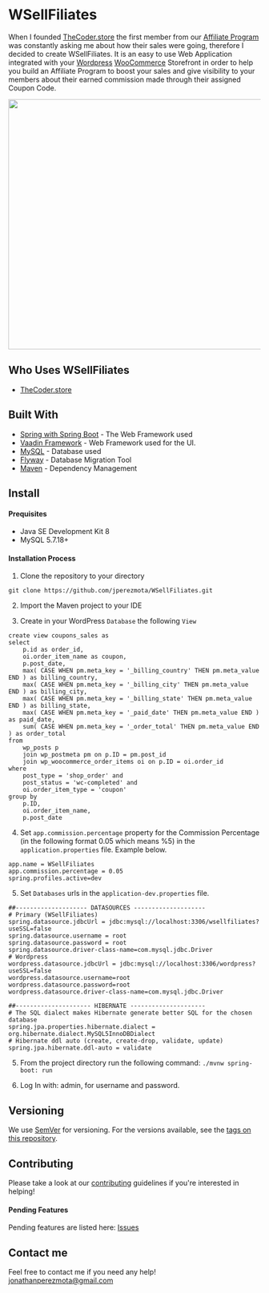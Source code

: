 # WSellFiliates
When I founded [TheCoder.store](https://www.thecoder.store/) the first member from our [Affiliate Program](https://www.thecoder.store/affiliate-program/) was constantly asking me about how their sales were going, therefore I decided to create WSellFiliates. It is an easy to use Web Application integrated with your [Wordpress](https://wordpress.com/) [WooCommerce](https://woocommerce.com/) Storefront in order to help you
build an Affiliate Program to boost your sales and give visibility to your members about their earned commission
made through their assigned Coupon Code.

<p align="center">
    <img src="https://s8.postimg.cc/68xq1rz6d/wsellfiliate.png" height="500" width="550" />             
</p>

## Who Uses WSellFiliates

* [TheCoder.store](https://www.thecoder.store/)

## Built With

* [Spring with Spring Boot](https://spring.io/projects/spring-boot) - The Web Framework used
* [Vaadin Framework](https://vaadin.com/) - Web Framework used for the UI.
* [MySQL](https://www.mysql.com/) - Database used
* [Flyway](https://flywaydb.org/) - Database Migration Tool
* [Maven](https://maven.apache.org/) - Dependency Management

## Install
#### Prequisites

* Java SE Development Kit 8
* MySQL 5.7.18+

#### Installation Process

1. Clone the repository to your directory
```
git clone https://github.com/jperezmota/WSellFiliates.git
```
2. Import the Maven project to your IDE

3. Create in your WordPress `Database` the following `View`
```
create view coupons_sales as 
select
    p.id as order_id,
    oi.order_item_name as coupon,
    p.post_date,
    max( CASE WHEN pm.meta_key = '_billing_country' THEN pm.meta_value END ) as billing_country,
    max( CASE WHEN pm.meta_key = '_billing_city' THEN pm.meta_value END ) as billing_city,
    max( CASE WHEN pm.meta_key = '_billing_state' THEN pm.meta_value END ) as billing_state,
    max( CASE WHEN pm.meta_key = '_paid_date' THEN pm.meta_value END ) as paid_date,
    sum( CASE WHEN pm.meta_key = '_order_total' THEN pm.meta_value END ) as order_total
from
    wp_posts p 
    join wp_postmeta pm on p.ID = pm.post_id
    join wp_woocommerce_order_items oi on p.ID = oi.order_id
where
    post_type = 'shop_order' and
    post_status = 'wc-completed' and 
    oi.order_item_type = 'coupon'
group by
    p.ID, 
    oi.order_item_name, 
    p.post_date
```
4. Set `app.commission.percentage` property for the Commission Percentage (in the following format 0.05 which means %5) in the `application.properties` file. Example below.
```
app.name = WSellFiliates
app.commission.percentage = 0.05
spring.profiles.active=dev
````
5. Set `Databases` urls in the `application-dev.properties` file.
```
##-------------------- DATASOURCES --------------------
# Primary (WSellFiliates)
spring.datasource.jdbcUrl = jdbc:mysql://localhost:3306/wsellfiliates?useSSL=false
spring.datasource.username = root
spring.datasource.password = root
spring.datasource.driver-class-name=com.mysql.jdbc.Driver
# Wordpress
wordpress.datasource.jdbcUrl = jdbc:mysql://localhost:3306/wordpress?useSSL=false
wordpress.datasource.username=root
wordpress.datasource.password=root
wordpress.datasource.driver-class-name=com.mysql.jdbc.Driver

##--------------------- HIBERNATE ---------------------
# The SQL dialect makes Hibernate generate better SQL for the chosen database
spring.jpa.properties.hibernate.dialect = org.hibernate.dialect.MySQL5InnoDBDialect
# Hibernate ddl auto (create, create-drop, validate, update)
spring.jpa.hibernate.ddl-auto = validate
```

5. From the project directory run the following command: `./mvnw spring-boot: run`

6. Log In with: admin, for username and password.

## Versioning

We use [SemVer](http://semver.org/) for versioning. For the versions available, see the [tags on this repository](https://github.com/jperezmota/WSellFiliates/tags).

## Contributing

Please take a look at our [contributing](https://github.com/jperezmota/WSellFiliates/blob/master/CONSTRIBUTING.md) guidelines if you're interested in helping!

#### Pending Features

Pending features are listed here: [Issues](https://github.com/jperezmota/WSellFiliates/issues)

## Contact me

Feel free to contact me if you need any help! jonathanperezmota@gmail.com
